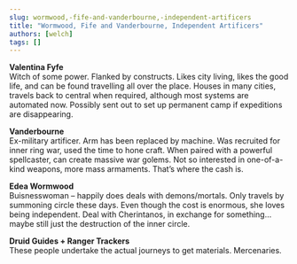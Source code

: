 ```yaml
---
slug: wormwood,-fife-and-vanderbourne,-independent-artificers
title: "Wormwood, Fife and Vanderbourne, Independent Artificers"
authors: [welch]
tags: []
---
```


**Valentina Fyfe**  
 Witch of some power. Flanked by constructs. Likes city living, likes the good life, and can be found travelling all over the place. Houses in many cities, travels back to central when required, although most systems are automated now. Possibly sent out to set up permanent camp if expeditions are disappearing.
 
**Vanderbourne**  
 Ex-military artificer. Arm has been replaced by machine. Was recruited for inner ring war, used the time to hone craft. When paired with a powerful spellcaster, can create massive war golems. Not so interested in one-of-a-kind weapons, more mass armaments. That’s where the cash is.
 
**Edea Wormwood**  
 Buisnesswoman – happily does deals with demons/mortals. Only travels by summoning circle these days. Even though the cost is enormous, she loves being independent. Deal with Cherintanos, in exchange for something… maybe still just the destruction of the inner circle.
 
**Druid Guides + Ranger Trackers**  
 These people undertake the actual journeys to get materials. Mercenaries.